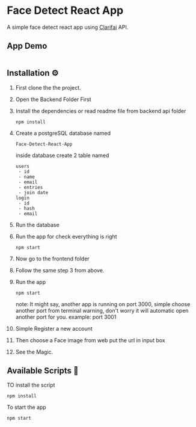 # Face Detect React App

A simple face detect react app using [Clarifai](https://www.clarifai.com/) API.

## App Demo

![]()

## Installation ⚙

1. First clone the the project.
2. Open the Backend Folder First
3. Install the dependencies or read readme file from backend api folder
   ```
   npm install
   ```
4. Create a postgreSQL database named 
   ```
   Face-Detect-React-App 
   ```
   inside database create 2 table named
   ```
   users
    - id
    - name
    - email
    - entries
    - join date 
   login
    - id
    - hash
    - email
    ```
5. Run the database
6. Run the app for check everything is right
   ```
   npm start
   ```
7. Now go to the frontend folder
8. Follow the same step 3 from above.
9. Run the app
    ```
    npm start
    ```
    note: It might say, another app is running on port 3000, simple choose another port from terminal warning, don't worry it will automatic open another port for you. example: port 3001
    
10. Simple Register a new account
11. Then choose a Face image from web put the url in input box
12.  See the Magic.
   

## Available Scripts 📑

TO install the script
```
npm install
```


To start the app 

```
npm start 

```